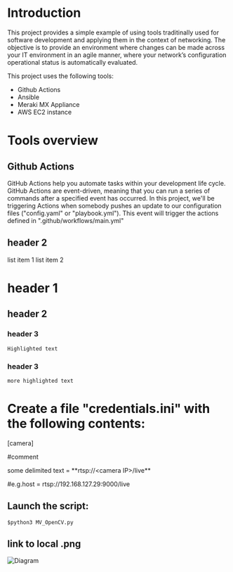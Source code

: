 # Introduction

This project provides a simple example of using tools traditinally used for software development and applying them in the context of networking. The objective is to provide an environment where changes can be made across your IT environment in an agile manner, where your network’s configuration operational status is automatically evaluated.

This project uses the following tools:

* Github Actions
* Ansible
* Meraki MX Appliance
* AWS EC2 instance


# Tools overview
## Github Actions
GitHub Actions help you automate tasks within your development life cycle. GitHub Actions are event-driven, meaning that you can run a series of commands after a specified event has occurred. In this project, we'll be triggering Actions when somebody pushes an update to our configuration files ("config.yaml" or "playbook.yml"). This event will trigger the actions defined in ".github/workflows/main.yml"

## header 2
list item 1
list item 2

# header 1

## header 2

### header 3
    Highlighted text

### header 3
    more highlighted text
 

# Create a file "credentials.ini" with the following contents:

[camera]

#comment

some delimited text = \*\*rtsp:\/\/\<camera IP>/live\*\*
    
#e.g.host = rtsp://192.168.127.29:9000/live

## Launch the script:

    $python3 MV_OpenCV.py
## link to local .png
![Diagram](images/Picture2.png)


